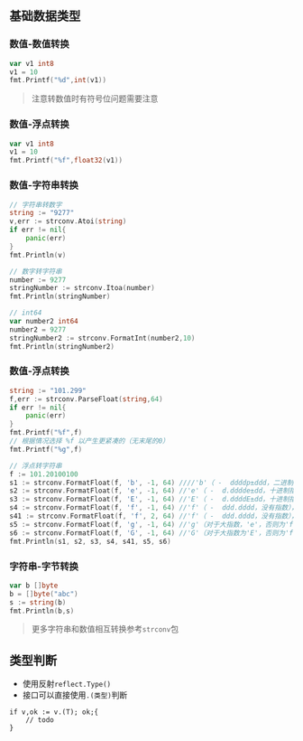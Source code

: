 ## 基础数据类型

### 数值-数值转换
```go
var v1 int8 
v1 = 10
fmt.Printf("%d",int(v1))
``` 
> 注意转数值时有符号位问题需要注意

### 数值-浮点转换
```go
var v1 int8 
v1 = 10
fmt.Printf("%f",float32(v1))
``` 

### 数值-字符串转换
```go
// 字符串转数字
string := "9277"
v,err := strconv.Atoi(string)
if err != nil{
    panic(err)
}
fmt.Println(v)

// 数字转字符串
number := 9277
stringNumber := strconv.Itoa(number)
fmt.Println(stringNumber)

// int64
var number2 int64
number2 = 9277
stringNumber2 := strconv.FormatInt(number2,10)
fmt.Println(stringNumber2)
```
### 数值-浮点转换
```go
string := "101.299"
f,err := strconv.ParseFloat(string,64)
if err != nil{
    panic(err)
}
fmt.Printf("%f",f)
// 根据情况选择 %f 以产生更紧凑的（无末尾的0）
fmt.Printf("%g",f)

// 浮点转字符串
f := 101.20100100
s1 := strconv.FormatFloat(f, 'b', -1, 64) ////'b'（ -  ddddp±ddd，二进制指数），
s2 := strconv.FormatFloat(f, 'e', -1, 64) //'e'（ -  d.dddde±dd，十进制指数），
s3 := strconv.FormatFloat(f, 'E', -1, 64) //'E'（ -  d.ddddE±dd，十进制指数），
s4 := strconv.FormatFloat(f, 'f', -1, 64) //'f'（ -  ddd.dddd，没有指数），
s41 := strconv.FormatFloat(f, 'f', 2, 64) //'f'（ -  ddd.dddd，没有指数），
s5 := strconv.FormatFloat(f, 'g', -1, 64) //'g'（对于大指数，'e'，否则为'f'），或
s6 := strconv.FormatFloat(f, 'G', -1, 64) //'G'（对于大指数为'E'，否则为'f'）。
fmt.Println(s1, s2, s3, s4, s41, s5, s6)
```

### 字符串-字节转换
```go
var b []byte
b = []byte("abc")
s := string(b)
fmt.Println(b,s)
```

> 更多字符串和数值相互转换参考`strconv`包

## 类型判断
- 使用反射`reflect.Type()`
- 接口可以直接使用`.(类型)`判断
```
if v,ok := v.(T); ok;{
    // todo
}
```